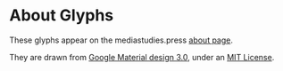 # About Glyphs

These glyphs appear on the mediastudies.press [about page](https://www.mediastudies.press/about).

They are drawn from [Google Material design 3.0](https://github.com/google/material-design-icons/releases), under an [MIT License](http://opensource.org/licenses/MIT).